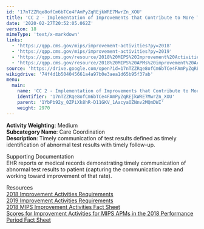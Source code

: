 ```yaml
---
id: '17nTZZRqe8ofCm6bTCe4FAmPyZqREjkWRE7MwrZn_XOU'
title: 'CC 2 - Implementation of Improvements that Contribute to More Timely Communication of Test Results'
date: '2020-02-27T20:52:05.062Z'
version: 18
mimeType: 'text/x-markdown'
links:
  - 'https://qpp.cms.gov/mips/improvement-activities?py=2018'
  - 'https://qpp.cms.gov/mips/improvement-activities?py=2019'
  - 'https://qpp.cms.gov/resource/2018%20MIPS%20Improvement%20Activities%20Fact%20Sheet'
  - 'https://qpp.cms.gov/resource/2018%20MIPS%20APMs%20improvement%20Activities%20scores%20fact%20sheet'
source: 'https://drive.google.com/open?id=17nTZZRqe8ofCm6bTCe4FAmPyZqREjkWRE7MwrZn_XOU'
wikigdrive: '74f4d1b504045661a4a97b0e3aea1d65b95f37ab'
menu:
  main:
    name: 'CC 2 - Implementation of Improvements that Contribute to More Timely Communication of Test Results'
    identifier: '17nTZZRqe8ofCm6bTCe4FAmPyZqREjkWRE7MwrZn_XOU'
    parent: '1YbPb92y_0ZPiXk8hR-D11GKV_1AacyaOZNnv2MQmDWI'
    weight: 2970
---
```





**Activity Weighting**: Medium  
**Subcategory Name**: Care Coordination  
**Description**: Timely communication of test results defined as timely identification of abnormal test results with timely follow-up.




Supporting Documentation  
EHR reports or medical records demonstrating timely communication of abnormal test results to patient (capturing the communication rate and working toward improvement of that rate).




Resources  
[2018 Improvement Activities Requirements](https://qpp.cms.gov/mips/improvement-activities?py=2018)  
[2019 Improvement Activities Requirements](https://qpp.cms.gov/mips/improvement-activities?py=2019)  
[2018 MIPS Improvement Activities Fact Sheet](https://qpp.cms.gov/resource/2018%20MIPS%20Improvement%20Activities%20Fact%20Sheet)  
[Scores for Improvement Activities for MIPS APMs in the 2018 Performance Period Fact Sheet](https://qpp.cms.gov/resource/2018%20MIPS%20APMs%20improvement%20Activities%20scores%20fact%20sheet)
